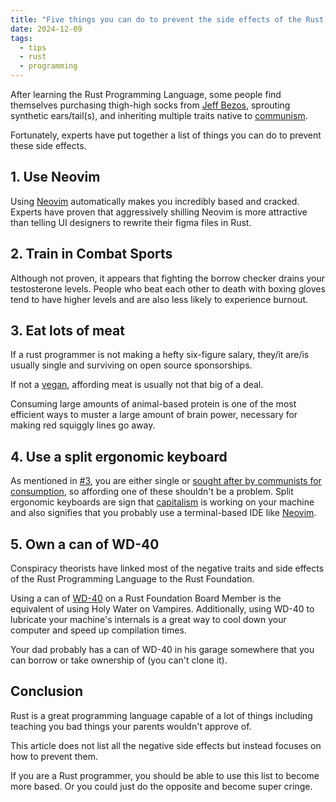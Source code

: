 ```yaml
---
title: "Five things you can do to prevent the side effects of the Rust Programming Language"
date: 2024-12-09
tags: 
  - tips
  - rust
  - programming
---
```


After learning the Rust Programming Language, some people find themselves purchasing thigh-high socks from [Jeff Bezos](https://amazon.com), sprouting synthetic ears/tail(s), and inheriting multiple traits native to [communism](https://uncyclopedia.com/wiki/Communism).

Fortunately, experts have put together a list of things you can do to prevent these side effects.

## 1. Use Neovim

Using [Neovim](https://neovim.io) automatically makes you incredibly based and cracked. Experts have proven that aggressively shilling Neovim is more attractive than telling UI designers to rewrite their figma files in Rust.

## 2. Train in Combat Sports

Although not proven, it appears that fighting the borrow checker drains your testosterone levels. People who beat each other to death with boxing gloves tend to have higher levels and are also less likely to experience burnout.

## 3. Eat lots of meat

If a rust programmer is not making a hefty six-figure salary, they/it are/is usually single and surviving on open source sponsorships.

If not a [vegan](https://x.com/adamdotdev), affording meat is usually not that big of a deal.

Consuming large amounts of animal-based protein is one of the most efficient ways to muster a large amount of brain power, necessary for making red squiggly lines go away.

## 4. Use a split ergonomic keyboard

As mentioned in [#3](#eat-lots-of-meat), you are either single or [sought after by communists for consumption](https://en.wikipedia.org/wiki/Eat_the_rich), so affording one of these shouldn't be a problem. Split ergonomic keyboards are sign that [capitalism](https://uncyclopedia.com/wiki/Capitalism) is working on your machine and also signifies that you probably use a terminal-based IDE like [Neovim](https://neovim.io).

## 5. Own a can of WD-40

Conspiracy theorists have linked most of the negative traits and side effects of the Rust Programming Language to the Rust Foundation.

Using a can of [WD-40](https://www.wd40.com/) on a Rust Foundation Board Member is the equivalent of using Holy Water on Vampires. Additionally, using WD-40 to lubricate your machine's internals is a great way to cool down your computer and speed up compilation times.

Your dad probably has a can of WD-40 in his garage somewhere that you can borrow or take ownership of (you can't clone it).

## Conclusion

Rust is a great programming language capable of a lot of things including teaching you bad things your parents wouldn't approve of.

This article does not list all the negative side effects but instead focuses on how to prevent them.

If you are a Rust programmer, you should be able to use this list to become more based. Or you could just do the opposite and become super cringe.
